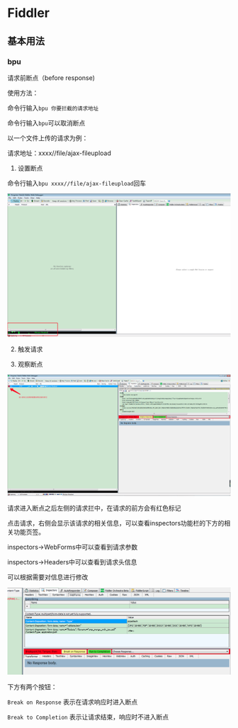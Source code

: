 # Fiddler

## 基本用法

### bpu

请求前断点（before response)

使用方法：

命令行输入`bpu 你要拦截的请求地址`
 
命令行输入`bpu`可以取消断点

以一个文件上传的请求为例：

请求地址：xxxx//file/ajax-fileupload

1. 设置断点

命令行输入`bpu xxxx//file/ajax-fileupload`回车

![bpu断点](images/img.png)

2. 触发请求

3. 观察断点

![断点请求](images/img_1.png)

请求进入断点之后左侧的请求拦中，在请求的前方会有红色标记

点击请求，右侧会显示该请求的相关信息，可以查看inspectors功能栏的下方的相关功能页签。

inspectors->WebForms中可以查看到请求参数

inspectors->Headers中可以查看到请求头信息

可以根据需要对信息进行修改

![请求参数](images/img_2.png)

下方有两个按钮：

`Break on Response` 表示在请求响应时进入断点

`Break to Completion` 表示让请求结束，响应时不进入断点